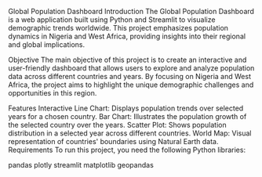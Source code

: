 Global Population Dashboard
Introduction
The Global Population Dashboard is a web application built using Python and Streamlit to visualize demographic trends worldwide. This project emphasizes population dynamics in Nigeria and West Africa, providing insights into their regional and global implications.

Objective
The main objective of this project is to create an interactive and user-friendly dashboard that allows users to explore and analyze population data across different countries and years. By focusing on Nigeria and West Africa, the project aims to highlight the unique demographic challenges and opportunities in this region.

Features
Interactive Line Chart: Displays population trends over selected years for a chosen country.
Bar Chart: Illustrates the population growth of the selected country over the years.
Scatter Plot: Shows population distribution in a selected year across different countries.
World Map: Visual representation of countries' boundaries using Natural Earth data.
Requirements
To run this project, you need the following Python libraries:

pandas
plotly
streamlit
matplotlib
geopandas
